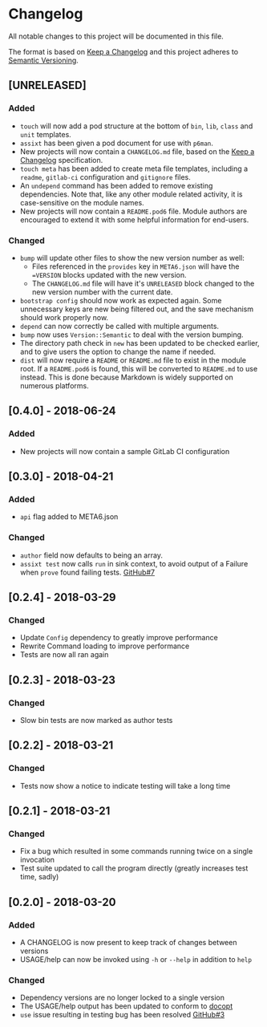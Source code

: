 # Changelog
All notable changes to this project will be documented in this file.

The format is based on [Keep a Changelog](http://keepachangelog.com/en/1.0.0/)
and this project adheres to [Semantic
Versioning](http://semver.org/spec/v2.0.0.html).

## [UNRELEASED]
### Added
- `touch` will now add a pod structure at the bottom of `bin`, `lib`, `class`
  and `unit` templates.
- `assixt` has been given a pod document for use with `p6man`.
- New projects will now contain a `CHANGELOG.md` file, based on the
  [Keep a Changelog](https://keepachangelog.com/en/1.0.0) specification.
- `touch meta` has been added to create meta file templates, including a `readme`,
  `gitlab-ci` configuration and `gitignore` files.
- An `undepend` command has been added to remove existing dependencies. Note
  that, like any other module related activity, it is case-sensitive on the
  module names.
- New projects will now contain a `README.pod6` file. Module authors are
  encouraged to extend it with some helpful information for end-users.

### Changed
- `bump` will update other files to show the new version number as well:
  - Files referenced in the `provides` key in `META6.json` will have the
    `=VERSION` blocks updated with the new version.
  - The `CHANGELOG.md` file will have it's `UNRELEASED` block changed to the new
    version number with the current date.
- `bootstrap config` should now work as expected again. Some unnecessary keys
  are new being filtered out, and the save mechanism should work properly now.
- `depend` can now correctly be called with multiple arguments.
- `bump` now uses `Version::Semantic` to deal with the version bumping.
- The directory path check in `new` has been updated to be checked earlier, and
  to give users the option to change the name if needed.
- `dist` will now require a `README` or `README.md` file to exist in the module
  root. If a `README.pod6` is found, this will be converted to `README.md` to
  use instead. This is done because Markdown is widely supported on numerous
  platforms.

## [0.4.0] - 2018-06-24
### Added
- New projects will now contain a sample GitLab CI configuration

## [0.3.0] - 2018-04-21
### Added
- `api` flag added to META6.json

### Changed
- `author` field now defaults to being an array.
- `assixt test` now calls `run` in sink context, to avoid output of a Failure
  when `prove` found failing tests. [GitHub#7](https://github.com/scriptkitties/perl6-app-assixt/issues/7)

## [0.2.4] - 2018-03-29
### Changed
- Update `Config` dependency to greatly improve performance
- Rewrite Command loading to improve performance
- Tests are now all ran again

## [0.2.3] - 2018-03-23
### Changed
- Slow bin tests are now marked as author tests

## [0.2.2] - 2018-03-21
### Changed
- Tests now show a notice to indicate testing will take a long time

## [0.2.1] - 2018-03-21
### Changed
- Fix a bug which resulted in some commands running twice on a single invocation
- Test suite updated to call the program directly (greatly increases test time, sadly)

## [0.2.0] - 2018-03-20
### Added
- A CHANGELOG is now present to keep track of changes between versions
- USAGE/help can now be invoked using `-h` or `--help` in addition to `help`

### Changed
- Dependency versions are no longer locked to a single version
- The USAGE/help output has been updated to conform to [docopt](http://docopt.org)
- `use` issue resulting in testing bug has been resolved [GitHub#3](https://github.com/scriptkitties/perl6-app-assixt/issues/3)
